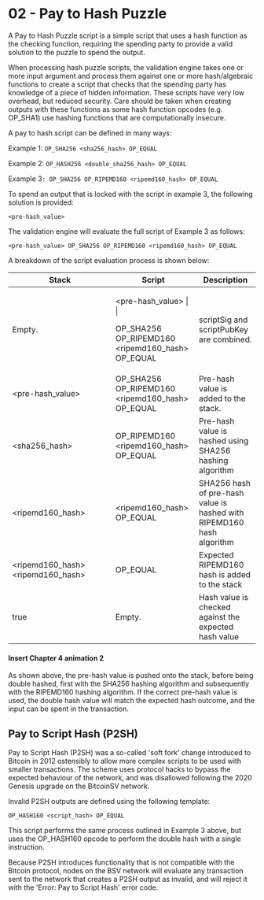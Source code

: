 # 02 - Pay to Hash Puzzle

A Pay to Hash Puzzle script is a simple script that uses a hash function as the checking function, requiring the spending party to provide a valid solution to the puzzle to spend the output.

When processing hash puzzle scripts, the validation engine takes one or more input argument and process them against one or more hash/algebraic functions to create a script that checks that the spending party has knowledge of a piece of hidden information. These scripts have very low overhead, but reduced security. Care should be taken when creating outputs with these functions as some hash function opcodes (e.g. OP\_SHA1) use hashing functions that are computationally insecure.

A pay to hash script can be defined in many ways:

Example 1: `OP_SHA256 <sha256_hash> OP_EQUAL`

Example 2: `OP_HASH256 <double_sha256_hash> OP_EQUAL`

Example 3`: OP_SHA256 OP_RIPEMD160 <ripemd160_hash> OP_EQUAL`

To spend an output that is locked with the script in example 3, the following solution is provided:

`<pre-hash_value>`

The validation engine will evaluate the full script of Example 3 as follows:

`<pre-hash_value> OP_SHA256 OP_RIPEMD160 <ripemd160_hash> OP_EQUAL`

A breakdown of the script evaluation process is shown below:

<table><thead><tr><th width="194.33333333333331">Stack</th><th>Script</th><th>Description</th></tr></thead><tbody><tr><td>Empty.</td><td><p>&#x3C;pre-hash_value> | |</p><p>OP_SHA256 OP_RIPEMD160 &#x3C;ripemd160_hash> OP_EQUAL</p></td><td>scriptSig and scriptPubKey are combined.</td></tr><tr><td>&#x3C;pre-hash_value></td><td>OP_SHA256 OP_RIPEMD160 &#x3C;ripemd160_hash> OP_EQUAL</td><td>Pre-hash value is added to the stack.</td></tr><tr><td>&#x3C;sha256_hash></td><td>OP_RIPEMD160 &#x3C;ripemd160_hash> OP_EQUAL</td><td>Pre-hash value is hashed using SHA256 hashing algorithm</td></tr><tr><td>&#x3C;ripemd160_hash></td><td>&#x3C;ripemd160_hash> OP_EQUAL</td><td>SHA256 hash of pre-hash value is hashed with RIPEMD160 hash algorithm</td></tr><tr><td>&#x3C;ripemd160_hash> &#x3C;ripemd160_hash></td><td>OP_EQUAL</td><td>Expected RIPEMD160 hash is added to the stack</td></tr><tr><td>true</td><td>Empty.</td><td>Hash value is checked against the expected hash value</td></tr></tbody></table>

#### Insert Chapter 4 animation 2

As shown above, the pre-hash value is pushed onto the stack, before being double hashed, first with the SHA256 hashing algorithm and subsequently with the RIPEMD160 hashing algorithm. If the correct pre-hash value is used, the double hash value will match the expected hash outcome, and the input can be spent in the transaction.

## Pay to Script Hash (P2SH)

Pay to Script Hash (P2SH) was a so-called 'soft fork' change introduced to Bitcoin in 2012 ostensibly to allow more complex scripts to be used with smaller transactions. The scheme uses protocol hacks to bypass the expected behaviour of the network, and was disallowed following the 2020 Genesis upgrade on the BitcoinSV network.&#x20;

Invalid P2SH outputs are defined using the following template:

`OP_HASH160 <script_hash> OP_EQUAL`

This script performs the same process outlined in Example 3 above, but uses the OP\_HASH160 opcode to perform the double hash with a single instruction.

Because P2SH introduces functionality that is not compatible with the Bitcoin protocol, nodes on the BSV network will evaluate any transaction sent to the network that creates a P2SH output as invalid, and will reject it with the 'Error: Pay to Script Hash' error code.

